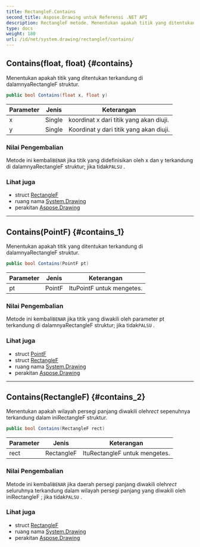 ```yaml
---
title: RectangleF.Contains
second_title: Aspose.Drawing untuk Referensi .NET API
description: RectangleF metode. Menentukan apakah titik yang ditentukan terkandung di dalamnyaRectangleF struktur.
type: docs
weight: 180
url: /id/net/system.drawing/rectanglef/contains/
---
```

## Contains(float, float) {#contains}

Menentukan apakah titik yang ditentukan terkandung di dalamnyaRectangleF struktur.

```csharp
public bool Contains(float x, float y)
```

| Parameter | Jenis | Keterangan |
| --- | --- | --- |
| x | Single | koordinat x dari titik yang akan diuji. |
| y | Single | Koordinat y dari titik yang akan diuji. |

### Nilai Pengembalian

Metode ini kembali`BENAR` jika titik yang didefinisikan oleh x dan y terkandung di dalamnyaRectangleF struktur; jika tidak`PALSU` .

### Lihat juga

* struct [RectangleF](../)
* ruang nama [System.Drawing](../../rectanglef/)
* perakitan [Aspose.Drawing](../../../)

---

## Contains(PointF) {#contains_1}

Menentukan apakah titik yang ditentukan terkandung di dalamnyaRectangleF struktur.

```csharp
public bool Contains(PointF pt)
```

| Parameter | Jenis | Keterangan |
| --- | --- | --- |
| pt | PointF | ItuPointF untuk mengetes. |

### Nilai Pengembalian

Metode ini kembali`BENAR` jika titik yang diwakili oleh parameter pt terkandung di dalamnyaRectangleF struktur; jika tidak`PALSU` .

### Lihat juga

* struct [PointF](../../pointf/)
* struct [RectangleF](../)
* ruang nama [System.Drawing](../../rectanglef/)
* perakitan [Aspose.Drawing](../../../)

---

## Contains(RectangleF) {#contains_2}

Menentukan apakah wilayah persegi panjang diwakili oleh*rect* sepenuhnya terkandung dalam iniRectangleF struktur.

```csharp
public bool Contains(RectangleF rect)
```

| Parameter | Jenis | Keterangan |
| --- | --- | --- |
| rect | RectangleF | ItuRectangleF untuk mengetes. |

### Nilai Pengembalian

Metode ini kembali`BENAR` jika daerah persegi panjang diwakili oleh*rect* seluruhnya terkandung dalam wilayah persegi panjang yang diwakili oleh iniRectangleF ; jika tidak`PALSU` .

### Lihat juga

* struct [RectangleF](../)
* ruang nama [System.Drawing](../../rectanglef/)
* perakitan [Aspose.Drawing](../../../)


